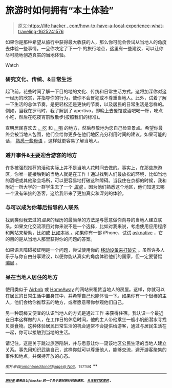 # 旅游时如何拥有“本土体验”

> 原文:[https://life hacker . com/how-to-have-a-local-experience-what-traveling-1625241576](https://lifehacker.com/how-to-have-a-local-experience-when-traveling-1625241576)

如果你是那种希望从旅行中获得最大收获的人，那么你可能会尝试从当地人的角度去体验一些事情。一旦你决定了下一个 的旅行地点，这里有一些建议，可以让你尽可能地创造真实的当地体验。

Watch

### **研究文化、传统、&日常生活**

起飞前，花些时间了解一下目的地的文化、传统和日常生活方式。这将加深你对这一经历的欣赏，并指导你的行为，使你不会冒犯或不尊重当地人。此外，试着了解一下生活的总体节奏，是更轻松还是更快的节奏，以及居民的日常生活是怎样的。例如，当我在罗马时，我了解到了 apertivo，即晚上去餐馆或酒吧喝一杯，吃点小吃，然后在吃夜宵前散散步(按照我们的标准)。

查明居民喜欢去 [、吃](http://lifehacker.com/eat-your-world-tells-you-how-to-eat-like-a-local-when-y-5879668) 和 [、喝](http://afterhours.lifehacker.com/this-interactive-guide-helps-you-drink-like-a-local-whe-1579548253) 的地方，然后恭敬地为您自己检查景点。希望你最终会被当地人包围，他们会给你更多在他们地区充分利用时间的建议。如果可能的话， [熟悉一些母语](http://lifehacker.com/five-best-language-learning-tools-1448103513) ，这样就更容易了解当地人。

### **避开事件&主要迎合游客的地方**

许多被强烈推荐的活动实际上并不是当地人花时间去做的。事实上，在那些旅游区，你唯一能接触到的当地人就是在工作！通过找到人们最放松的环境，比如当地的酒吧或其他聚会场所，可以更容易地打破这种障碍。当我住在京都的时候，我和附近一所大学的一群学生去了一个 [*温泉*](http://www.japan-guide.com/e/e2292.html) 。因为他们熟悉这个地区，他们知道去哪一个没有笨拙的游客，这给我带来了更加真实和深刻的体验。

### **与可以成为你幕后指导的人联系**

找到类似我去过的*温泉*的经历的最简单的方法是与愿意做你向导的当地人建立联系。如果文化交流项目对你来说不是一个选择，比如对我来说，考虑使用应用程序和网站来帮助，比如或 [比如本地](http://www.likealocalguide.com/) 。如果你有一部 iPhone，试试 [asknative](https://itunes.apple.com/app/asknative/id567519880) ，它的目的是从当地人那里获得你的问题的答案。

如果语言障碍被证明是一个问题，尝试使用你的 [移动设备来打破它](http://lifehacker.com/break-down-the-language-barrier-using-a-mobile-phone-5822967) 。虽然许多人乐于与你自由分享建议，以便你能从真实的角度体验他们的国家，但一定要警惕 [骗局](http://wayfarer.lifehacker.com/this-infographic-breaks-down-the-most-common-travel-sca-1619962811) 。

### **呆在当地人居住的地方**

使用类似于 [Airbnb](https://www.airbnb.com/) 或 [HomeAway](http://www.homeaway.com/vacation-rentals/world/r1) 的网站来租赁当地人的房屋。这样，你就可以在居民的日常生活中置身其中，并希望自己也能体验一下。如果你有一个很棒的主人，他们会给你推荐去的地方，或者愿意带你参观他们自己。

另一种既棒又便宜的认识当地人的方式是通过工作 来获得住宿。我认识一个最近在日本这样做的人，在工作日的休息时间，他的主人带他乘坐一艘小帆船潜水寻找贝类食物。这种体验居民日常生活的机会通常不会提供给游客，通过与居民生活在一起，你可以接触到当地的生活。

请记住，这是关于跳过旅游陷阱，并与愿意让你一窥该地区公民生活的当地人建立关系。事先用知识武装自己，这样你就可以尊重他人，能够交流，避开游客聚集的事件和地点，并保持开放的心态。

<small>*图片来自*</small>[<small>*romanboed*</small>](https://www.flickr.com/photos/romanboed/10116293345/)<small></small>*[<small>*donaldjudge*</small>](https://www.flickr.com/photos/donaldjudge/14947713591/)<small></small>*[<small>*@ N06*</small>](https://www.flickr.com/photos/113042667@N06/14833688491/)<small>*，<small></small>*<small>T57T59】</small></small>**

* * *

**<small>[<small>*旅行者*</small>](http://wayfarer.lifehacker.com/) <small>*是来自 Lifehacker 的一个关于更好旅行的新博客。*</small> [<small>*关注我们这里的*</small>](https://twitter.com/WayfarerLH) <small>*。*</small></small>**

**<small></small>**